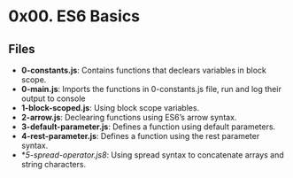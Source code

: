 # 0x00. ES6 Basics
## Files
- **0-constants.js**: Contains functions that declears variables in block scope.
- **0-main.js**: Imports the functions in 0-constants.js file, run and log their output to console
- **1-block-scoped.js**: Using block scope variables.
- **2-arrow.js**: Declearing functions using ES6’s arrow syntax.
- **3-default-parameter.js**: Defines a function using default parameters.
- **4-rest-parameter.js**: Defines a function using the rest parameter syntax.
- **5-spread-operator.js8*: Using spread syntax to concatenate arrays and string characters.
